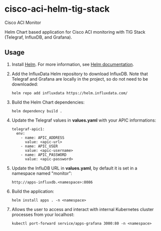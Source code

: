 # cisco-aci-helm-tig-stack
Cisco ACI Monitor

Helm Chart based application for Cisco ACI monitoring with TIG Stack (Telegraf, InfluxDB, and Grafana).

## Usage

1. Install [Helm](https://helm.sh). For more information, see [Helm documentation](https://helm.sh/docs/).

2. Add the InfluxData Helm repository to download InfluxDB. Note that Telegraf and Grafana are locally in the project, so do not need to be downloaded:

   ```console
   helm repo add influxdata https://helm.influxdata.com/
   ```
   
3. Build the Helm Chart dependencies:

   ```console
   helm dependency build .
   ```

4. Update the Telegraf values in **values.yaml** with your APIC informations:

   ```console
   telegraf-apic1:
     env:
       - name: APIC_ADDRESS
         value: <apic-url>
       - name: APIC_USER
         value: <apic-username>
       - name: APIC_PASSWORD
         value: <apic-password>
   ```

5. Update the InfluDB URL in **values.yaml**, by default it is set in a namespace named "monitor":

   ```console
   http://apps-influxdb.<namespace>:8086
   ```
   
6. Build the application:

   ```console
   helm install apps . -n <namespace>
   ```

7. Allows the user to access and interact with internal Kubernetes cluster processes from your localhost:

   ```console
   kubectl port-forward service/apps-grafana 3000:80 -n <namespace>
   ```
